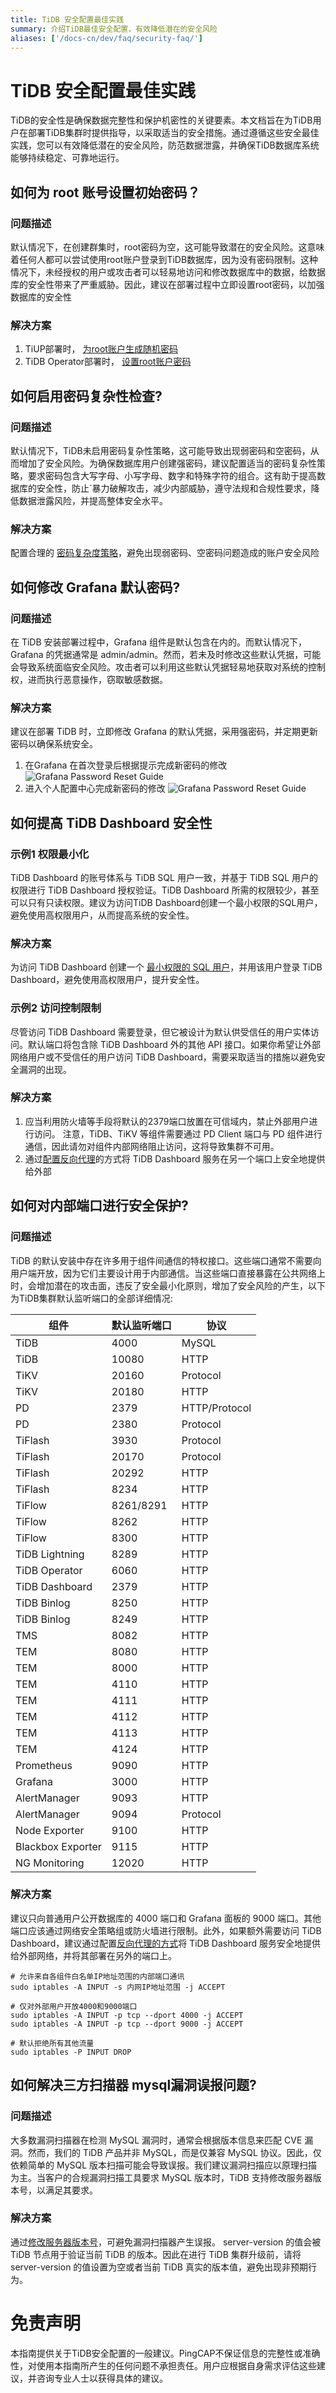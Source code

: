 ```yaml
---
title: TiDB 安全配置最佳实践
summary: 介绍TiDB最佳安全配置，有效降低潜在的安全风险
aliases: ['/docs-cn/dev/faq/security-faq/']
---
```


# TiDB 安全配置最佳实践

TiDB的安全性是确保数据完整性和保护机密性的关键要素。本文档旨在为TiDB用户在部署TiDB集群时提供指导，以采取适当的安全措施。通过遵循这些安全最佳实践，您可以有效降低潜在的安全风险，防范数据泄露，并确保TiDB数据库系统能够持续稳定、可靠地运行。

## 如何为 root 账号设置初始密码？

### 问题描述

默认情况下，在创建群集时，root密码为空，这可能导致潜在的安全风险。这意味着任何人都可以尝试使用root账户登录到TiDB数据库，因为没有密码限制。这种情况下，未经授权的用户或攻击者可以轻易地访问和修改数据库中的数据，给数据库的安全性带来了严重威胁。因此，建议在部署过程中立即设置root密码，以加强数据库的安全性

### 解决方案

1. TiUP部署时， [为root账户生成随机密码](/production-deployment-using-tiup.md#第-7-步启动集群) 
2. TiDB Operator部署时， [设置root账户密码](https://docs.pingcap.com/zh/tidb-in-kubernetes/stable/initialize-a-cluster#%E5%88%9D%E5%A7%8B%E5%8C%96%E8%B4%A6%E5%8F%B7%E5%92%8C%E5%AF%86%E7%A0%81%E8%AE%BE%E7%BD%AE)

## 如何启用密码复杂性检查?

### 问题描述

默认情况下，TiDB未启用密码复杂性策略，这可能导致出现弱密码和空密码，从而增加了安全风险。为确保数据库用户创建强密码，建议配置适当的密码复杂性策略，要求密码包含大写字母、小写字母、数字和特殊字符的组合。这有助于提高数据库的安全性，防止´暴力破解攻击，减少内部威胁，遵守法规和合规性要求，降低数据泄露风险，并提高整体安全水平。

### 解决方案

配置合理的 [密码复杂度策略](/password-management.md#密码复杂度策略)，避免出现弱密码、空密码问题造成的账户安全风险

## 如何修改 Grafana 默认密码?

### 问题描述

在 TiDB 安装部署过程中，Grafana 组件是默认包含在内的。而默认情况下，Grafana 的凭据通常是 admin/admin。然而，若未及时修改这些默认凭据，可能会导致系统面临安全风险。攻击者可以利用这些默认凭据轻易地获取对系统的控制权，进而执行恶意操作，窃取敏感数据。

### 解决方案

建议在部署 TiDB 时，立即修改 Grafana 的默认凭据，采用强密码，并定期更新密码以确保系统安全。
1. 在Grafana 在首次登录后根据提示完成新密码的修改
   ![Grafana Password Reset Guide](/media/grafana-password-reset1.png)
2. 进入个人配置中心完成新密码的修改
   ![Grafana Password Reset Guide](/media/grafana-password-reset2.png)

## 如何提高 TiDB Dashboard 安全性

### 示例1 权限最小化

TiDB Dashboard 的账号体系与 TiDB SQL 用户一致，并基于 TiDB SQL 用户的权限进行 TiDB Dashboard 授权验证。TiDB Dashboard 所需的权限较少，甚至可以只有只读权限。建议为访问TiDB Dashboard创建一个最小权限的SQL用户，避免使用高权限用户，从而提高系统的安全性。

### 解决方案

为访问 TiDB Dashboard 创建一个 [最小权限的 SQL 用户](/dashboard/dashboard-user.md)，并用该用户登录 TiDB Dashboard，避免使用高权限用户，提升安全性。 


### 示例2 访问控制限制

尽管访问 TiDB Dashboard 需要登录，但它被设计为默认供受信任的用户实体访问。默认端口将包含除 TiDB Dashboard 外的其他 API 接口。如果你希望让外部网络用户或不受信任的用户访问 TiDB Dashboard，需要采取适当的措施以避免安全漏洞的出现。

### 解决方案

1. 应当利用防火墙等手段将默认的2379端口放置在可信域内，禁止外部用户进行访问。 注意，TiDB、TiKV 等组件需要通过 PD Client 端口与 PD 组件进行通信，因此请勿对组件内部网络阻止访问，这将导致集群不可用。
2. 通过[配置反向代理](/dashboard/dashboard-ops-reverse-proxy.md#通过反向代理使用-tidb-dashboard)的方式将 TiDB Dashboard 服务在另一个端口上安全地提供给外部


## 如何对内部端口进行安全保护?

### 问题描述

TiDB 的默认安装中存在许多用于组件间通信的特权接口。这些端口通常不需要向用户端开放，因为它们主要设计用于内部通信。当这些端口直接暴露在公共网络上时，会增加潜在的攻击面，违反了安全最小化原则，增加了安全风险的产生，以下为TiDB集群默认监听端口的全部详细情况:

| 组件                | 默认监听端口  | 协议       |
|-------------------|--------------|------------|
| TiDB              | 4000         | MySQL      |
| TiDB              | 10080        | HTTP       |
| TiKV              | 20160        | Protocol   |
| TiKV              | 20180        | HTTP       |
| PD                | 2379         | HTTP/Protocol|
| PD                | 2380         | Protocol   |
| TiFlash           | 3930         | Protocol   |
| TiFlash           | 20170        | Protocol   |
| TiFlash           | 20292        | HTTP       |
| TiFlash           | 8234         | HTTP       |
| TiFlow            |  8261/8291 | HTTP  |
| TiFlow            |  8262      | HTTP  |
| TiFlow            |  8300     | HTTP       |
| TiDB Lightning    | 8289         | HTTP       |
| TiDB Operator     | 6060         | HTTP       |
| TiDB Dashboard    | 2379         | HTTP       |
| TiDB Binlog       |  8250   | HTTP       |
| TiDB Binlog       |  8249 | HTTP      |
| TMS               | 8082         | HTTP       |
| TEM               | 8080         | HTTP       |
| TEM               | 8000         | HTTP       |
| TEM               | 4110         | HTTP       |
| TEM               | 4111         | HTTP       |
| TEM               | 4112         | HTTP       |
| TEM               | 4113         | HTTP       |
| TEM               | 4124         | HTTP       |
| Prometheus        | 9090         | HTTP       |
| Grafana           | 3000         | HTTP       |
| AlertManager      | 9093         | HTTP       |
| AlertManager      | 9094         | Protocol   |
| Node Exporter     | 9100         | HTTP       |
| Blackbox Exporter | 9115        | HTTP       |
| NG Monitoring     | 12020        | HTTP       |


### 解决方案

建议只向普通用户公开数据库的 4000 端口和 Grafana 面板的 9000 端口。其他端口应该通过网络安全策略组或防火墙进行限制。此外，如果额外需要访问 TiDB Dashboard，建议通过配置[反向代理的方式]((/dashboard-ops-reverse-proxy.md#通过反向代理使用-tidb-dashboard))将 TiDB Dashboard 服务安全地提供给外部网络，并将其部署在另外的端口上。
```
# 允许来自各组件白名单IP地址范围的内部端口通讯
sudo iptables -A INPUT -s 内网IP地址范围 -j ACCEPT

# 仅对外部用户开放4000和9000端口
sudo iptables -A INPUT -p tcp --dport 4000 -j ACCEPT
sudo iptables -A INPUT -p tcp --dport 9000 -j ACCEPT

# 默认拒绝所有其他流量
sudo iptables -P INPUT DROP
```



## 如何解决三方扫描器 mysql漏洞误报问题?

### 问题描述

大多数漏洞扫描器在检测 MySQL 漏洞时，通常会根据版本信息来匹配 CVE 漏洞。然而，我们的 TiDB 产品并非 MySQL，而是仅兼容 MySQL 协议。因此，仅依赖简单的 MySQL 版本扫描可能会导致误报。我们建议漏洞扫描应以原理扫描为主。当客户的合规漏洞扫描工具要求 MySQL 版本时，TiDB 支持修改服务器版本号，以满足其要求。

### 解决方案

通过[修改服务器版本号](/faq/high-reliability-faq.md#我们的安全漏洞扫描工具对-mysql-version-有要求tidb-是否支持修改-server-版本号呢)，可避免漏洞扫描器产生误报。
server-version 的值会被 TiDB 节点用于验证当前 TiDB 的版本。因此在进行 TiDB 集群升级前，请将 server-version 的值设置为空或者当前 TiDB 真实的版本值，避免出现非预期行为。

# 免责声明
本指南提供关于TiDB安全配置的一般建议。PingCAP不保证信息的完整性或准确性，对使用本指南所产生的任何问题不承担责任。用户应根据自身需求评估这些建议，并咨询专业人士以获得具体的建议。

